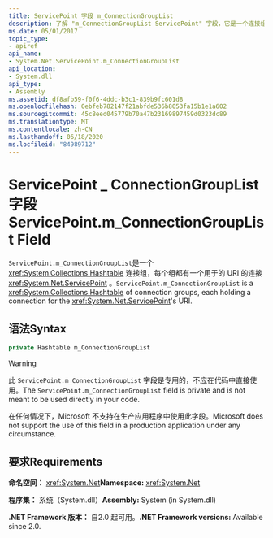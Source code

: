 ```yaml
---
title: ServicePoint 字段 m_ConnectionGroupList
description: 了解 "m_ConnectionGroupList ServicePoint" 字段，它是一个连接组哈希表，其中每个连接组都在 .NET 中保存 ServicePoint URI 的连接。
ms.date: 05/01/2017
topic_type:
- apiref
api_name:
- System.Net.ServicePoint.m_ConnectionGroupList
api_location:
- System.dll
api_type:
- Assembly
ms.assetid: df8afb59-f0f6-4ddc-b3c1-839b9fc601d8
ms.openlocfilehash: 0ebfeb782147f21abfde536b8053fa15b1e1a602
ms.sourcegitcommit: 45c8eed045779b70a47b23169897459d0323dc89
ms.translationtype: MT
ms.contentlocale: zh-CN
ms.lasthandoff: 06/18/2020
ms.locfileid: "84989712"
---
```

# <a name="servicepointm_connectiongrouplist-field"></a><span data-ttu-id="d3b2f-103">ServicePoint \_ ConnectionGroupList 字段</span><span class="sxs-lookup"><span data-stu-id="d3b2f-103">ServicePoint.m\_ConnectionGroupList Field</span></span>

<span data-ttu-id="d3b2f-104">`ServicePoint.m_ConnectionGroupList`是一个 <xref:System.Collections.Hashtable> 连接组，每个组都有一个用于的 URI 的连接 <xref:System.Net.ServicePoint> 。</span><span class="sxs-lookup"><span data-stu-id="d3b2f-104">`ServicePoint.m_ConnectionGroupList` is a <xref:System.Collections.Hashtable> of connection groups, each holding a connection for the <xref:System.Net.ServicePoint>'s URI.</span></span>

## <a name="syntax"></a><span data-ttu-id="d3b2f-105">语法</span><span class="sxs-lookup"><span data-stu-id="d3b2f-105">Syntax</span></span>
  
```csharp  
private Hashtable m_ConnectionGroupList
```

> [!WARNING]
> <span data-ttu-id="d3b2f-106">此 `ServicePoint.m_ConnectionGroupList` 字段是专用的，不应在代码中直接使用。</span><span class="sxs-lookup"><span data-stu-id="d3b2f-106">The `ServicePoint.m_ConnectionGroupList` field is private and is not meant to be used directly in your code.</span></span>
>
> <span data-ttu-id="d3b2f-107">在任何情况下，Microsoft 不支持在生产应用程序中使用此字段。</span><span class="sxs-lookup"><span data-stu-id="d3b2f-107">Microsoft does not support the use of this field in a production application under any circumstance.</span></span>

## <a name="requirements"></a><span data-ttu-id="d3b2f-108">要求</span><span class="sxs-lookup"><span data-stu-id="d3b2f-108">Requirements</span></span>

<span data-ttu-id="d3b2f-109">**命名空间：** <xref:System.Net></span><span class="sxs-lookup"><span data-stu-id="d3b2f-109">**Namespace:** <xref:System.Net></span></span>

<span data-ttu-id="d3b2f-110">**程序集：** 系统（System.dll）</span><span class="sxs-lookup"><span data-stu-id="d3b2f-110">**Assembly:** System (in System.dll)</span></span>

<span data-ttu-id="d3b2f-111">**.NET Framework 版本：** 自2.0 起可用。</span><span class="sxs-lookup"><span data-stu-id="d3b2f-111">**.NET Framework versions:** Available since 2.0.</span></span>
